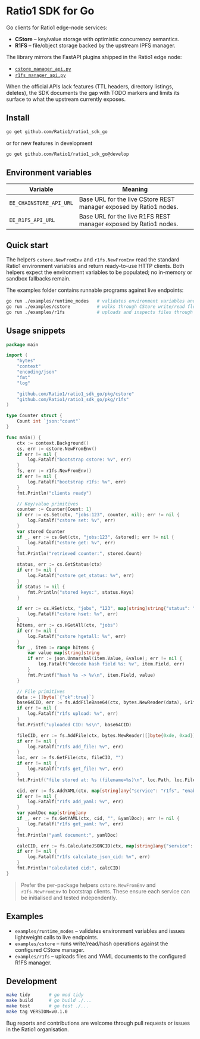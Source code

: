 # Ratio1 SDK for Go

Go clients for Ratio1 edge-node services:

- **CStore** – key/value storage with optimistic concurrency semantics.
- **R1FS** – file/object storage backed by the upstream IPFS manager.

The library mirrors the FastAPI plugins shipped in the Ratio1 edge node:

- [`cstore_manager_api.py`](https://github.com/Ratio1/edge_node/blob/main/extensions/business/cstore/cstore_manager_api.py)
- [`r1fs_manager_api.py`](https://github.com/Ratio1/edge_node/blob/main/extensions/business/r1fs/r1fs_manager_api.py)

When the official APIs lack features (TTL headers, directory listings, deletes), the SDK documents the gap with TODO markers and limits its surface to what the upstream currently exposes.

## Install

```bash
go get github.com/Ratio1/ratio1_sdk_go
```

or for new features in development

```bash
go get github.com/Ratio1/ratio1_sdk_go@develop
```

## Environment variables

| Variable | Meaning |
| --- | --- |
| `EE_CHAINSTORE_API_URL` | Base URL for the live CStore REST manager exposed by Ratio1 nodes. |
| `EE_R1FS_API_URL` | Base URL for the live R1FS REST manager exposed by Ratio1 nodes. |

## Quick start

The helpers `cstore.NewFromEnv` and `r1fs.NewFromEnv` read the standard Ratio1
environment variables and return ready-to-use HTTP clients. Both helpers expect
the environment variables to be populated; no in-memory or sandbox fallbacks
remain.

The examples folder contains runnable programs against live endpoints:

```bash
go run ./examples/runtime_modes   # validates environment variables and performs lightweight calls
go run ./examples/cstore          # walks through CStore write/read flows
go run ./examples/r1fs            # uploads and inspects files through R1FS
```

## Usage snippets

```go
package main

import (
	"bytes"
	"context"
	"encoding/json"
	"fmt"
	"log"

	"github.com/Ratio1/ratio1_sdk_go/pkg/cstore"
	"github.com/Ratio1/ratio1_sdk_go/pkg/r1fs"
)

type Counter struct {
	Count int `json:"count"`
}

func main() {
	ctx := context.Background()
	cs, err := cstore.NewFromEnv()
	if err != nil {
		log.Fatalf("bootstrap cstore: %v", err)
	}
	fs, err := r1fs.NewFromEnv()
	if err != nil {
		log.Fatalf("bootstrap r1fs: %v", err)
	}
	fmt.Println("clients ready")

	// Key/value primitives
	counter := Counter{Count: 1}
	if err := cs.Set(ctx, "jobs:123", counter, nil); err != nil {
		log.Fatalf("cstore set: %v", err)
	}
	var stored Counter
	if _, err := cs.Get(ctx, "jobs:123", &stored); err != nil {
		log.Fatalf("cstore get: %v", err)
	}
	fmt.Println("retrieved counter:", stored.Count)

	status, err := cs.GetStatus(ctx)
	if err != nil {
		log.Fatalf("cstore get_status: %v", err)
	}
	if status != nil {
		fmt.Println("stored keys:", status.Keys)
	}

	if err := cs.HSet(ctx, "jobs", "123", map[string]string{"status": "queued"}, nil); err != nil {
		log.Fatalf("cstore hset: %v", err)
	}
	hItems, err := cs.HGetAll(ctx, "jobs")
	if err != nil {
		log.Fatalf("cstore hgetall: %v", err)
	}
	for _, item := range hItems {
		var value map[string]string
		if err := json.Unmarshal(item.Value, &value); err != nil {
			log.Fatalf("decode hash field %s: %v", item.Field, err)
		}
		fmt.Printf("hash %s -> %v\n", item.Field, value)
	}

	// File primitives
	data := []byte(`{"ok":true}`)
	base64CID, err := fs.AddFileBase64(ctx, bytes.NewReader(data), &r1fs.DataOptions{FilePath: "/outputs/result.json"})
	if err != nil {
		log.Fatalf("r1fs upload: %v", err)
	}
	fmt.Printf("uploaded CID: %s\n", base64CID)

	fileCID, err := fs.AddFile(ctx, bytes.NewReader([]byte{0xde, 0xad}), &r1fs.DataOptions{Filename: "artifact.bin"})
	if err != nil {
		log.Fatalf("r1fs add_file: %v", err)
	}
	loc, err := fs.GetFile(ctx, fileCID, "")
	if err != nil {
		log.Fatalf("r1fs get_file: %v", err)
	}
	fmt.Printf("file stored at: %s (filename=%s)\n", loc.Path, loc.Filename)

	cid, err := fs.AddYAML(ctx, map[string]any{"service": "r1fs", "enabled": true}, &r1fs.DataOptions{Filename: "config.yaml"})
	if err != nil {
		log.Fatalf("r1fs add_yaml: %v", err)
	}
	var yamlDoc map[string]any
	if _, err := fs.GetYAML(ctx, cid, "", &yamlDoc); err != nil {
		log.Fatalf("r1fs get_yaml: %v", err)
	}
	fmt.Println("yaml document:", yamlDoc)

	calcCID, err := fs.CalculateJSONCID(ctx, map[string]any{"service": "r1fs"}, 42, nil)
	if err != nil {
		log.Fatalf("r1fs calculate_json_cid: %v", err)
	}
	fmt.Println("calculated cid:", calcCID)
}
```

> Prefer the per-package helpers `cstore.NewFromEnv` and `r1fs.NewFromEnv` to bootstrap clients. These ensure each service can be initialised and tested independently.

## Examples

- `examples/runtime_modes` – validates environment variables and issues lightweight calls to live endpoints.
- `examples/cstore` – runs write/read/hash operations against the configured CStore manager.
- `examples/r1fs` – uploads files and YAML documents to the configured R1FS manager.

## Development

```bash
make tidy       # go mod tidy
make build      # go build ./...
make test       # go test ./...
make tag VERSION=v0.1.0
```


Bug reports and contributions are welcome through pull requests or issues in the Ratio1 organisation.
